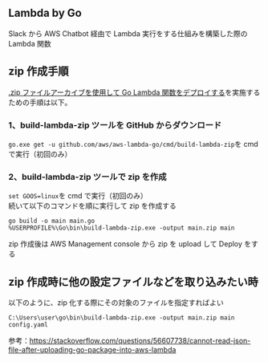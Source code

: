 ## Lambda by Go

Slack から AWS Chatbot 経由で Lambda 実行をする仕組みを構築した際の Lambda 関数

## zip 作成手順

[.zip ファイルアーカイブを使用して Go Lambda 関数をデプロイする](https://docs.aws.amazon.com/ja_jp/lambda/latest/dg/golang-package.html)を実施するための手順は以下。

### 1、build-lambda-zip ツールを GitHub からダウンロード

`go.exe get -u github.com/aws/aws-lambda-go/cmd/build-lambda-zip`を cmd で実行（初回のみ）

### 2、build-lambda-zip ツールで zip を作成

`set GOOS=linux`を cmd で実行（初回のみ）<br>
続いて以下のコマンドを順に実行して zip を作成する

```
go build -o main main.go
%USERPROFILE%\Go\bin\build-lambda-zip.exe -output main.zip main
```

zip 作成後は AWS Management console から zip を upload して Deploy をする

## zip 作成時に他の設定ファイルなどを取り込みたい時

以下のように、zip 化する際にその対象のファイルを指定すればよい

```
C:\Users\user\go\bin\build-lambda-zip.exe -output main.zip main config.yaml
```

参考：https://stackoverflow.com/questions/56607738/cannot-read-json-file-after-uploading-go-package-into-aws-lambda
